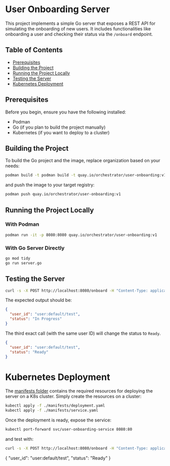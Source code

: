 # User Onboarding Server

This project implements a simple Go server that exposes a REST API for simulating the onboarding of new users. It includes functionalities like onboarding a user and checking their status via the `/onboard` endpoint.

## Table of Contents
- [Prerequisites](#prerequisites)
- [Building the Project](#building-the-project)
- [Running the Project Locally](#running-the-project-locally)
- [Testing the Server](#testing-the-server)
- [Kubernetes Deployment](#kubernetes-deployment)

## Prerequisites

Before you begin, ensure you have the following installed:
- Podman
- Go (if you plan to build the project manually)
- Kubernetes (if you want to deploy to a cluster)

## Building the Project
To build the Go project and the image, replace organization based on your needs:

```bash
podman build -t podman build -t quay.io/orchestrator/user-onboarding:v1 .
```

and push the image to your target registry:
```bash
podman push quay.io/orchestrator/user-onboarding:v1
```

## Running the Project Locally

### With Podman
```bash
podman run -it -p 8080:8080 quay.io/orchestrator/user-onboarding:v1
```

### With Go Server Directly
```bash
go mod tidy
go run server.go
```

## Testing the Server

```bash
curl -s -X POST http://localhost:8080/onboard -H "Content-Type: application/json" -d '{"user_id": "user:default/test", "name": "Jane Smith"}' | jq
```

The expected output should be:
```json
{
  "user_id": "user:default/test",
  "status": "In Progress"
}
```
The third exact call (with the same user ID) will change the status to `Ready`.
```json
{
  "user_id": "user:default/test",
  "status": "Ready"
}
```

# Kubernetes Deployment
The [manifests folder](./manifests/) contains the required resources for deploying the server on a K8s cluster.
Simply create the resources on a cluster:
```bash
kubectl apply -f ./manifests/deployment.yaml
kubectl apply -f ./manifests/service.yaml
```

Once the deployment is ready, expose the service:
```bash
kubectl port-forward svc/user-onboarding-service 8080:80
```

and test with:
```bash
curl -s -X POST http://localhost:8080/onboard -H "Content-Type: application/json" -d '{"user_id": "user:default/test", "name": "Jane Smith"}' | jq
```
{
  "user_id": "user:default/test",
  "status": "Ready"
}
